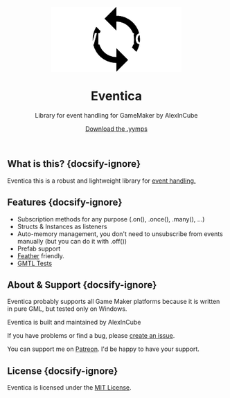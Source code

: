 <p align="center"><img src="https://raw.githubusercontent.com/alexincube/Eventica/main/LOGO.png" style="display:block; margin:auto; width:300px"></p>
<h1 align="center">Eventica</h1>
<p align="center">Library for event handling for GameMaker by AlexInCube</p>
<p align="center"><a href="https://github.com/AlexInCube/Eventica/releases/">Download the .yymps</a></p>

&nbsp;

## What is this? {docsify-ignore}

Eventica this is a robust and lightweight library for [event handling.](https://en.wikipedia.org/wiki/Event-driven_programming)

## Features {docsify-ignore}

- Subscription methods for any purpose (.on(), .once(), .many(), ...)
- Structs & Instances as listeners
- Auto-memory management, you don't need to unsubscribe from events manually (but you can do it with .off())
- Prefab support
- [Feather](https://manual.gamemaker.io/monthly/en/index.htm#t=Setting_Up_And_Version_Information%2FIDE_Preferences%2FFeather_Settings.htm) friendly.
- [GMTL Tests](https://github.com/DAndrewBox/GM-Testing-Library)

## About & Support {docsify-ignore}

Eventica probably supports all Game Maker platforms because it is written in pure GML, but tested only on Windows.

Eventica is built and maintained by AlexInCube

If you have problems or find a bug, please [create an issue](https://github.com/AlexInCube/Eventica/issues).

You can support me on [Patreon](https://www.patreon.com/c/alexincube). I'd be happy to have your support.

## License {docsify-ignore}

Eventica is licensed under the [MIT License](https://github.com/AlexInCube/Eventica/blob/main/LICENSE).